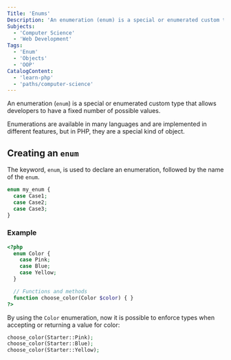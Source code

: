 ```yaml
---
Title: 'Enums'
Description: 'An enumeration (enum) is a special or enumerated custom type that allows developers to have a fixed number of possible values.'
Subjects:
  - 'Computer Science'
  - 'Web Development'
Tags:
  - 'Enum'
  - 'Objects'
  - 'OOP'
CatalogContent:
  - 'learn-php'
  - 'paths/computer-science'
---
```


An enumeration (`enum`) is a special or enumerated custom type that allows developers to have a fixed number of possible values.

Enumerations are available in many languages and are implemented in different features, but in PHP, they are a special kind of object.

## Creating an `enum`

The keyword, `enum`, is used to declare an enumeration, followed by the name of the `enum`.

```php
enum my_enum {
  case Case1;
  case Case2;
  case Case3;
}
```

### Example

```php
<?php
  enum Color {
    case Pink;
    case Blue;
    case Yellow;
  }

  // Functions and methods
  function choose_color(Color $color) { }
?>
```

By using the `Color` enumeration, now it is possible to enforce types when accepting or returning a value for color:

```php
choose_color(Starter::Pink);
choose_color(Starter::Blue);
choose_color(Starter::Yellow);
```
